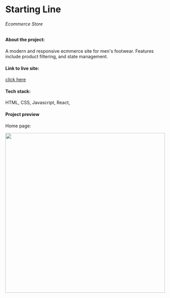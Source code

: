 <div>

<h1>Starting Line</h1>
<h6>Ecommerce Store</h6>

<h4>About the project:</h4>
<p>A modern and responsive ecmmerce site for men's footwear. Features include product filtering, and state management.</p>

<h4>Link to live site:</h4>
<a href="https://kylieoliver.com/localhost_5173_product_2.png" target="_blank">click here</a>

<h4>Tech stack:</h4>
<p>
HTML,
CSS,
Javascript,
React,
</p>

<h4>Project preview</h4>
<p>Home page:</p>
<img width="500" src="https://kylieoliver.com/starting-line.png"/>
  
</div>
